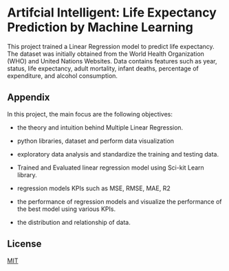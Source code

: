 
# Artifcial Intelligent: Life Expectancy Prediction by Machine Learning

This project trained a Linear Regression model to predict life expectancy. The dataset was initially obtained from the World Health Organization (WHO) and United Nations Websites. Data contains features such as year, status, life expectancy, adult mortality, infant deaths, percentage of expenditure, and alcohol consumption.
## Appendix

In this project, the main focus are the following objectives:

- the theory and intuition behind Multiple Linear Regression.

- python libraries, dataset and perform data visualization

- exploratory data analysis and standardize the training and testing data.

- Trained and Evaluated linear regression model using Sci-kit Learn library.

- regression models KPIs such as MSE, RMSE, MAE, R2

- the performance of regression models and visualize the performance of the best model using various KPIs.

- the distribution and relationship of data.




## License

[MIT](https://choosealicense.com/licenses/mit/)

